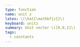 ```yaml
---
type: function
name: unit z
latex: \(\hat{\mathbf{z}}\)
keyboard: unitz
summary: Unit vector \([0,0,1]\)
tags:
  - constants
---
```

